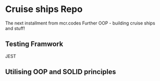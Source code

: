 # Cruise ships Repo

The next installment from mcr.codes
Further OOP - building cruise ships and stuff! 

## Testing Framwork

JEST

## Utilising OOP and SOLID principles 

